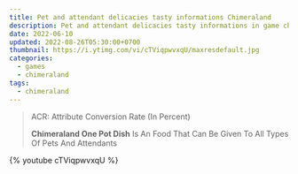 ```yaml
---
title: Pet and attendant delicacies tasty informations Chimeraland
description: Pet and attendant delicacies tasty informations in game chimeraland
date: 2022-06-10
updated: 2022-08-26T05:30:00+0700
thumbnail: https://i.ytimg.com/vi/cTViqpwvxqU/maxresdefault.jpg
categories:
  - games
  - chimeraland
tags:
  - chimeraland
---
```


<style>
  h2, td, blockquote { text-transform: capitalize; }
</style>

<!-- include index2/update.html -->

> ACR: Attribute Conversion Rate (in percent)
>
> **Chimeraland One Pot Dish** is an food that can be given to all types of pets and attendants

<!-- include pet-attendant-delicacies/content.html -->

{% youtube cTViqpwvxqU %}

<!--<script src="/chimeraland/pet-attendant-delicacies/script.js"></script>-->
<!-- script pet-attendant-delicacies/script.js -->